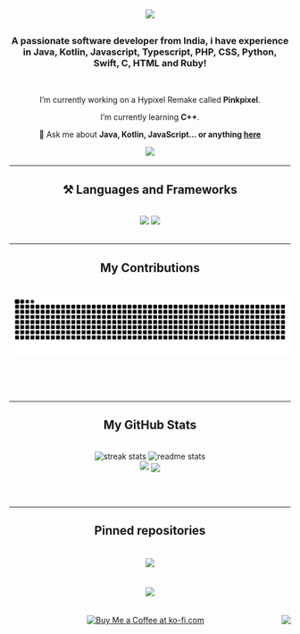 <h1 align="center">
    <img src="https://readme-typing-svg.herokuapp.com/?font=Righteous&size=35&center=true&vCenter=true&width=500&height=70&duration=4000&lines=Hi+there!+👋;+I'm+Classy!;+Wanna+know+about+me?;+Check+out+my+projects.;+Wanna+message+me?;+DM+me+on+Discord!" />
</h1>

<h3 align="center">A passionate software developer from India, i have experience in Java, Kotlin, Javascript, Typescript, PHP, CSS, Python, Swift, C, HTML and Ruby!</h3>

<br/>

<div align="center">
 
I’m currently working on a Hypixel Remake called **Pinkpixel**.
 
I’m currently learning **C++**.

💬 Ask me about **Java, Kotlin, JavaScript... or anything [here](https://github.com/ClassyCoder1/ClassyCoder1/issues)**

 </div>
 
<div align="center"> 
  <a href="mailto:classycoder1@gmail.com">
    <img src="https://img.shields.io/badge/Gmail-333333?style=for-the-badge&logo=gmail&logoColor=red" />
  </a>
</div>

 <hr/>
 
<h2 align="center">⚒️ Languages and Frameworks</h2>
<br/>
<div align="center">
    <img src="https://skillicons.dev/icons?i=html,css,vscode,github,git" />
    <img src="https://skillicons.dev/icons?i=nodejs,python,javascript,typescript,java,php,ruby,kotlin,nextjs,swift,c,mysql,mongodb" /><br>
</div>

<br/>
<hr/>

<div align="center">
  <h2>My Contributions</h2>
  <br>
  <img alt="snake eating my contributions" src="https://raw.githubusercontent.com/ClassyCoder1/ClassyCoder1/output/github-contribution-grid-snake.svg" />
  
  <br/><br/><br/>
</div>

<hr/>

<h2 align="center">My GitHub Stats</h2>
<br>
<div align=center>
  <img width=390 src="https://github-readme-streak-stats.herokuapp.com/?user=ClassyCoder1&theme=dark&hide_border=true" alt="streak stats"/>
  <img width=390 src="https://github-readme-stats-classycoder1.vercel.app/api?username=ClassyCoder1&count_private=true&show_icons=true&lifetime=true&hide_border=true&theme=dark&rank_icon=github" alt="readme stats" />
  <br/>
    <img width=390 src="https://github-readme-stats-classycoder1.vercel.app/api/top-langs/?username=ClassyCoder1&layout=compact&langs_count=200&hide_border=true&theme=dark" />
    <img width=390 align="center" src="https://github-contributor-stats.vercel.app/api?username=ClassyCoder1&limit=15&hide_border=true&theme=dark&combine_all_yearly_contributions=true" />
</div>

<br/><br/>

<hr/>
<h2 align="center">Pinned repositories</h2>
<br>
<div align="center">
    <img width=390 align="center" src="https://github-readme-stats-classycoder1.vercel.app/api/pin/?username=ClassyCoder1&repo=FunCommands&theme=dark&hide_border=true&show_owner=true" />
</div>
<br/>
<br>
<div align="center">
    <img width=390 align="center" src="https://github-readme-stats-classycoder1.vercel.app/api/pin/?username=ClassyCoder1&repo=Classy&theme=dark&hide_border=true&show_owner=true" />
</div>
<br/>
<br/>

<img align="right" src="https://visitcount.itsvg.in/api?id=ClassyCoder1&icon=2&color=12" />

<div align="center">
<a href='https://ko-fi.com/classycoder' target='_blank'><img height='64' style='border:0px;height:64px;' src='https://storage.ko-fi.com/cdn/kofi1.png?v=3' border='0' alt='Buy Me a Coffee at ko-fi.com' /></a>
</div>

<br/>
